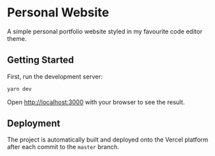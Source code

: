 # Personal Website

A simple personal portfolio website styled in my favourite code editor theme.

## Getting Started

First, run the development server:

```bash
yarn dev
```

Open [http://localhost:3000](http://localhost:3000) with your browser to see the result.

## Deployment

The project is automatically built and deployed onto the Vercel platform after each commit to the `master` branch.

